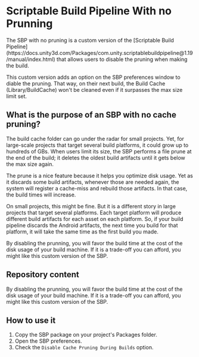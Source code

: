 <h1>Scriptable Build Pipeline With no Prunning</h1>

<p>The SBP with no pruning is a custom version of the [Scriptable Build Pipeline](https://docs.unity3d.com/Packages/com.unity.scriptablebuildpipeline@1.19/manual/index.html) that allows users to disable the pruning when making the build.</p>

<p>This custom version adds an option on the SBP preferences window to diable the pruning. That way, on their next build, the Build Cache (Library/BuildCache) won't be cleaned even if it surpasses the max size limit set.</p>

<h2>What is the purpose of an SBP with no cache pruning?</h2>

<p>The build cache folder can go under the radar for small projects. Yet, for large-scale projects that target several build platforms, it could grow up to hundreds of GBs. When users limit its size, the SBP performs a file prune at the end of the build; it deletes the oldest build artifacts until it gets below the max size again.</p>

<p>The prune is a nice feature because it helps you optimize disk usage. Yet as it discards some build artifacts, whenever those are needed again, the system will register a cache-miss and rebuild those artifacts. In that case, the build times will increase.</p>

<p>On small projects, this might be fine. But it is a different story in large projects that target several platforms. Each target platform will produce different build artifacts for each asset on each platform. So, if your build pipeline discards the Android artifacts, the next time you build for that platform, it will take the same time as the first build you made.</p>

<p>By disabling the prunning, you will favor the build time at the cost of the disk usage of your build machine. If it is a trade-off you can afford, you might like this custom version of the SBP.</p>

<h2>Repository content</h2>

<p>By disabling the prunning, you will favor the build time at the cost of the disk usage of your build machine. If it is a trade-off you can afford, you might like this custom version of the SBP.</p>

<h2>How to use it</h2>

<ol>
	<li>Copy the SBP package on your project's Packages folder.</li>
	<li>Open the SBP preferences.</li>
	<li>Check the <code>Disable Cache Pruning During Builds</code> option.</li>
</ol>